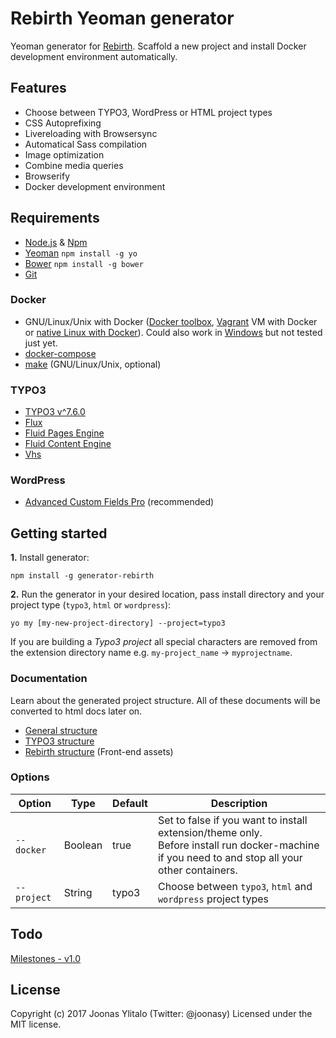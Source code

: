 # Rebirth Yeoman generator

Yeoman generator for [Rebirth](https://github.com/joonasy/rebirth.git). Scaffold a new project and install Docker development environment automatically.

## Features

* Choose between TYPO3, WordPress or HTML project types
* CSS Autoprefixing
* Livereloading with Browsersync
* Automatical Sass compilation
* Image optimization
* Combine media queries
* Browserify
* Docker development environment

## Requirements

* [Node.js](http://nodejs.org/) & [Npm](https://www.npmjs.org/)
* [Yeoman](http://yeoman.io/) `npm install -g yo`
* [Bower](http://bower.io/) `npm install -g bower`
* [Git](https://git-scm.com/)

### Docker

* GNU/Linux/Unix with Docker ([Docker toolbox](https://www.docker.com/products/docker-toolbox), [Vagrant](https://www.vagrantup.com/downloads.html) VM with Docker or [native Linux with Docker](http://docs.docker.com/linux/step_one/)). Could also work in [Windows](https://docs.docker.com/docker-for-windows/#/what-to-know-before-you-install) but not tested just yet.
* [docker-compose](https://github.com/docker/compose)
* [make](https://www.gnu.org/software/make/manual/make.html) (GNU/Linux/Unix, optional)

### TYPO3

* [TYPO3 v^7.6.0](http://typo3.org)
* [Flux](http://typo3.org/extensions/repository/view/flux)
* [Fluid Pages Engine](http://typo3.org/extensions/repository/view/fluidpages)
* [Fluid Content Engine](http://typo3.org/extensions/repository/view/fluidcontent)
* [Vhs](http://typo3.org/extensions/repository/view/vhs)

### WordPress

* [Advanced Custom Fields Pro](http://www.advancedcustomfields.com/pro/) (recommended)

## Getting started

**1.** Install generator:

    npm install -g generator-rebirth

**2.** Run the generator in your desired location, pass install directory and your project type (`typo3`, `html` or `wordpress`):

    yo my [my-new-project-directory] --project=typo3

If you are building a *Typo3 project* all special characters are removed from the extension directory name e.g. `my-project_name` -> `myprojectname`.

### Documentation 

Learn about the generated project structure. All of these documents will be converted to html docs later on.

* [General structure](docs/)
* [TYPO3 structure](docs/typo3/)
* [Rebirth structure](https://github.com/joonasy/rebirth/tree/master/docs/markdown) (Front-end assets)

### Options

| Option      | Type    | Default | Description                                                                                                                    |
|-------------|---------|---------|--------------------------------------------------------------------------------------------------------------------------------|
| `--docker`  | Boolean | true    | Set to false if you want to install extension/theme only. <br> Before install run docker-machine if you need to and stop all your other containers. |
| `--project` | String  | typo3   | Choose between `typo3`, `html` and `wordpress` project types                                                                   |

## Todo

[Milestones - v1.0](https://github.com/joonasy/generator-rebirth/milestone/11)

## License

Copyright (c) 2017 Joonas Ylitalo (Twitter: @joonasy) Licensed under the MIT license.
